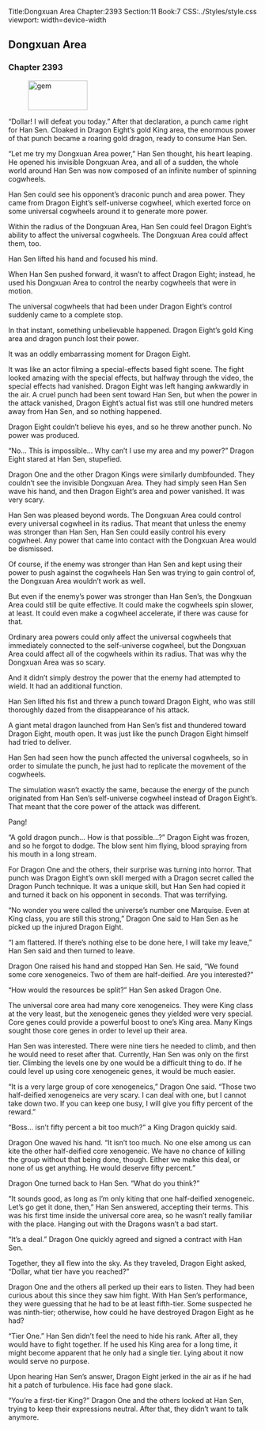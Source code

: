 Title:Dongxuan Area 
Chapter:2393 
Section:11 
Book:7 
CSS:../Styles/style.css 
viewport: width=device-width
  
## Dongxuan Area
### Chapter 2393
  
<figure>
	<img src="../Images/gem.gif" alt="gem" id="gem" width="120" height="60" />
</figure>
  

  
“Dollar! I will defeat you today.” After that declaration, a punch came right for Han Sen. Cloaked in Dragon Eight’s gold King area, the enormous power of that punch became a roaring gold dragon, ready to consume Han Sen.

“Let me try my Dongxuan Area power,” Han Sen thought, his heart leaping. He opened his invisible Dongxuan Area, and all of a sudden, the whole world around Han Sen was now composed of an infinite number of spinning cogwheels.

Han Sen could see his opponent’s draconic punch and area power. They came from Dragon Eight’s self-universe cogwheel, which exerted force on some universal cogwheels around it to generate more power.

Within the radius of the Dongxuan Area, Han Sen could feel Dragon Eight’s ability to affect the universal cogwheels. The Dongxuan Area could affect them, too.

Han Sen lifted his hand and focused his mind.

When Han Sen pushed forward, it wasn’t to affect Dragon Eight; instead, he used his Dongxuan Area to control the nearby cogwheels that were in motion.

The universal cogwheels that had been under Dragon Eight’s control suddenly came to a complete stop.

In that instant, something unbelievable happened. Dragon Eight’s gold King area and dragon punch lost their power.

It was an oddly embarrassing moment for Dragon Eight.

It was like an actor filming a special-effects based fight scene. The fight looked amazing with the special effects, but halfway through the video, the special effects had vanished. Dragon Eight was left hanging awkwardly in the air. A cruel punch had been sent toward Han Sen, but when the power in the attack vanished, Dragon Eight’s actual fist was still one hundred meters away from Han Sen, and so nothing happened.

Dragon Eight couldn’t believe his eyes, and so he threw another punch. No power was produced.

“No… This is impossible… Why can’t I use my area and my power?” Dragon Eight stared at Han Sen, stupefied.

Dragon One and the other Dragon Kings were similarly dumbfounded. They couldn’t see the invisible Dongxuan Area. They had simply seen Han Sen wave his hand, and then Dragon Eight’s area and power vanished. It was very scary.

Han Sen was pleased beyond words. The Dongxuan Area could control every universal cogwheel in its radius. That meant that unless the enemy was stronger than Han Sen, Han Sen could easily control his every cogwheel. Any power that came into contact with the Dongxuan Area would be dismissed.

Of course, if the enemy was stronger than Han Sen and kept using their power to push against the cogwheels Han Sen was trying to gain control of, the Dongxuan Area wouldn’t work as well.

But even if the enemy’s power was stronger than Han Sen’s, the Dongxuan Area could still be quite effective. It could make the cogwheels spin slower, at least. It could even make a cogwheel accelerate, if there was cause for that.

Ordinary area powers could only affect the universal cogwheels that immediately connected to the self-universe cogwheel, but the Dongxuan Area could affect all of the cogwheels within its radius. That was why the Dongxuan Area was so scary.

And it didn’t simply destroy the power that the enemy had attempted to wield. It had an additional function.

Han Sen lifted his fist and threw a punch toward Dragon Eight, who was still thoroughly dazed from the disappearance of his attack.

A giant metal dragon launched from Han Sen’s fist and thundered toward Dragon Eight, mouth open. It was just like the punch Dragon Eight himself had tried to deliver.

Han Sen had seen how the punch affected the universal cogwheels, so in order to simulate the punch, he just had to replicate the movement of the cogwheels.

The simulation wasn’t exactly the same, because the energy of the punch originated from Han Sen’s self-universe cogwheel instead of Dragon Eight’s. That meant that the core power of the attack was different.

Pang!

“A gold dragon punch… How is that possible…?” Dragon Eight was frozen, and so he forgot to dodge. The blow sent him flying, blood spraying from his mouth in a long stream.

For Dragon One and the others, their surprise was turning into horror. That punch was Dragon Eight’s own skill merged with a Dragon secret called the Dragon Punch technique. It was a unique skill, but Han Sen had copied it and turned it back on his opponent in seconds. That was terrifying.

“No wonder you were called the universe’s number one Marquise. Even at King class, you are still this strong,” Dragon One said to Han Sen as he picked up the injured Dragon Eight.

“I am flattered. If there’s nothing else to be done here, I will take my leave,” Han Sen said and then turned to leave.

Dragon One raised his hand and stopped Han Sen. He said, “We found some core xenogeneics. Two of them are half-deified. Are you interested?”

“How would the resources be split?” Han Sen asked Dragon One.

The universal core area had many core xenogeneics. They were King class at the very least, but the xenogeneic genes they yielded were very special. Core genes could provide a powerful boost to one’s King area. Many Kings sought those core genes in order to level up their area.

Han Sen was interested. There were nine tiers he needed to climb, and then he would need to reset after that. Currently, Han Sen was only on the first tier. Climbing the levels one by one would be a difficult thing to do. If he could level up using core xenogeneic genes, it would be much easier.

“It is a very large group of core xenogeneics,” Dragon One said. “Those two half-deified xenogeneics are very scary. I can deal with one, but I cannot take down two. If you can keep one busy, I will give you fifty percent of the reward.”

“Boss… isn’t fifty percent a bit too much?” a King Dragon quickly said.

Dragon One waved his hand. “It isn’t too much. No one else among us can kite the other half-deified core xenogeneic. We have no chance of killing the group without that being done, though. Either we make this deal, or none of us get anything. He would deserve fifty percent.”

Dragon One turned back to Han Sen. “What do you think?”

“It sounds good, as long as I’m only kiting that one half-deified xenogeneic. Let’s go get it done, then,” Han Sen answered, accepting their terms. This was his first time inside the universal core area, so he wasn’t really familiar with the place. Hanging out with the Dragons wasn’t a bad start.

“It’s a deal.” Dragon One quickly agreed and signed a contract with Han Sen.

Together, they all flew into the sky. As they traveled, Dragon Eight asked, “Dollar, what tier have you reached?”

Dragon One and the others all perked up their ears to listen. They had been curious about this since they saw him fight. With Han Sen’s performance, they were guessing that he had to be at least fifth-tier. Some suspected he was ninth-tier; otherwise, how could he have destroyed Dragon Eight as he had?

“Tier One.” Han Sen didn’t feel the need to hide his rank. After all, they would have to fight together. If he used his King area for a long time, it might become apparent that he only had a single tier. Lying about it now would serve no purpose.

Upon hearing Han Sen’s answer, Dragon Eight jerked in the air as if he had hit a patch of turbulence. His face had gone slack.

“You’re a first-tier King?” Dragon One and the others looked at Han Sen, trying to keep their expressions neutral. After that, they didn’t want to talk anymore.
